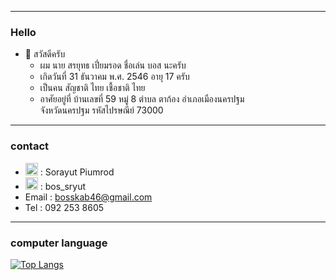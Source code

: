 <hr>
<h3>Hello</h3>

- 👋 สวัสดีครับ 
     - ผม นาย สรยุทธ เปี่ยมรอด ชื่อเล่น บอส นะครับ<br>
     -  เกิดวันที่ 31 ธันวาคม พ.ศ. 2546 อายุ 17 ครับ<br>
     -  เป็นคน สัญชาติ ไทย เชื้อชาติ ไทย<br>
     -  อาศัยอยู่ที่ บ้านเลขที่ 59 หมู่ 8 ตำบล ตาก้อง อำเภอเมืองนครปฐม<br>
       จังหวัดนครปฐม รหัสไปรษณีย์ 73000<br>
<hr>
<h3>contact</h3>

- <a href="https://web.facebook.com/bboss.lnwkak"><img src="https://user-images.githubusercontent.com/61747927/143051792-fdbbb1f2-1836-4f06-a922-18704ee6cfca.png" width = "20 px"/></a> :  Sorayut Piumrod <br>
- <a href="https://l.facebook.com/l.php?u=https%3A%2F%2Fwww.instagram.com%2Fbos_sryut%3Ffbclid%3DIwAR1zDEk4pC88VoXK-y-snPErKAGfhvSlNixmRD8Ww4USzgvSkfFSj1PhcNA&h=AT1Sk1Z9r6Ahduxzx5KgmrSTpHTAUYKwTYqhXvCVy08HZmuGqIlPFtdrQvHQJZssZecyixhi53_VDgxuIcYsrwDq37aMrHMs5tegQODZbR4NXJztPxa00Jy97UoHdIYIQFpl"><img src="https://user-images.githubusercontent.com/61747927/143053268-38b7fcbd-6b67-4893-8782-03f04b19adee.png" width = "20 px"/></a> : bos_sryut <br>
- Email : bosskab46@gmail.com<br>
- Tel : 092 253 8605
<hr>

<h3>computer language</h3>


[![Top Langs](https://github-readme-stats.vercel.app/api/top-langs/?username=boss2546th)](https://github-readme-stats.vercel.app/api/top-langs/?username=boss2546th)
